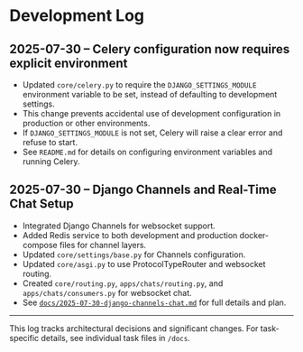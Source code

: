 # Development Log

## 2025-07-30 – Celery configuration now requires explicit environment

- Updated `core/celery.py` to require the `DJANGO_SETTINGS_MODULE` environment variable to be set, instead of defaulting to development settings.
- This change prevents accidental use of development configuration in production or other environments.
- If `DJANGO_SETTINGS_MODULE` is not set, Celery will raise a clear error and refuse to start.
- See `README.md` for details on configuring environment variables and running Celery.

## 2025-07-30 – Django Channels and Real-Time Chat Setup

- Integrated Django Channels for websocket support.
- Added Redis service to both development and production docker-compose files for channel layers.
- Updated `core/settings/base.py` for Channels configuration.
- Updated `core/asgi.py` to use ProtocolTypeRouter and websocket routing.
- Created `core/routing.py`, `apps/chats/routing.py`, and `apps/chats/consumers.py` for websocket chat.
- See [`docs/2025-07-30-django-channels-chat.md`](2025-07-30-django-channels-chat.md) for full details and plan.
---
This log tracks architectural decisions and significant changes. For task-specific details, see individual task files in `/docs`.